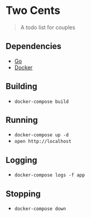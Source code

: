 # Two Cents

> A todo list for couples

## Dependencies

- [Go](https://golang.org/)
- [Docker](https://www.docker.com/)

## Building

- `docker-compose build`

## Running

- `docker-compose up -d`
- `open http://localhost`

## Logging

- `docker-compose logs -f app`

## Stopping

- `docker-compose down`
